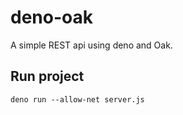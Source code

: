 # deno-oak

A simple REST api using deno and Oak.


## Run project  

```deno run --allow-net server.js```

